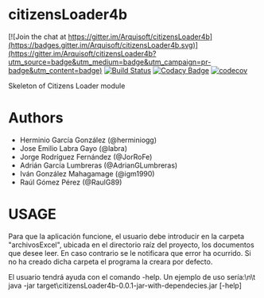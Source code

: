 # citizensLoader4b

[![Join the chat at https://gitter.im/Arquisoft/citizensLoader4b](https://badges.gitter.im/Arquisoft/citizensLoader4b.svg)](https://gitter.im/Arquisoft/citizensLoader4b?utm_source=badge&utm_medium=badge&utm_campaign=pr-badge&utm_content=badge)
[![Build Status](https://travis-ci.org/Arquisoft/citizensLoader4b.svg?branch=master)](https://travis-ci.org/Arquisoft/citizensLoader4b)
[![Codacy Badge](https://api.codacy.com/project/badge/Grade/e680327c40a44a6b8378a8171066e341)](https://www.codacy.com/app/jelabra/citizensLoader4b?utm_source=github.com&utm_medium=referral&utm_content=Arquisoft/citizensLoader4b&utm_campaign=badger)
[![codecov](https://codecov.io/gh/Arquisoft/citizensLoader4b/branch/master/graph/badge.svg)](https://codecov.io/gh/Arquisoft/citizensLoader4b)

Skeleton of Citizens Loader module

# Authors

- Herminio García González (@herminiogg)
- Jose Emilio Labra Gayo (@labra)
- Jorge Rodríguez Fernández (@JorRoFe)
- Adrián García Lumbreras (@AdrianGLumbreras)
- Iván González Mahagamage (@igm1990)
- Raúl Gómez Pérez (@RaulG89)

# USAGE
Para que la aplicación funcione, el usuario debe introducir en la carpeta "archivosExcel", ubicada en el directorio raíz del proyecto, los documentos que desee leer.
En caso contrario se le notificara que error ha ocurrido.
Si no ha creado dicha carpeta el programa la creara por defecto.

El usuario tendrá ayuda con el comando -help.
Un ejemplo de uso sería:\n\t
  java -jar target\citizensLoader4b-0.0.1-jar-with-dependecies.jar [-help]
